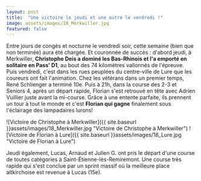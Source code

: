 ```yaml
---
layout: post
title:  "Une victoire le jeudi et une autre le vendredi !"
image: assets/images/18_Merkwiller.jpg
featured: false
---
```


Entre jours de congés et nocturne le vendredi soir, cette semaine (bien que non terminée) aura été chargée. Et couronnée de succès : d'abord jeudi, à Merkwiller, **Christophe Deis a dominé les Bas-Rhinois et l'a emporté en solitaire en Pass' D1**, au bout des 74 kilomètres vallonnés de l'épreuve.  
Puis vendredi, c'est dans les rues peuplées du centre-ville de Lure que les coureurs ont fait l'animation. Chez les vétérans dans un premier temps, René Schlienger a terminé 10e. Puis à 21h, dans la course des 2-3 et Seniors 4, après un départ rapide, Florian s'est retrouvé en tête avec Adrien Vuillier juste avant la mi-course. Grâce à une entente parfaite, ils prennent un tour à tout le monde et c'est **Florian qui gagne** finalement sous l'éclairage des lampadaires lurons!

![Victoire de Christophe à Merkwiller]({{ site.baseurl }}assets/images/18_Merkwiller.jpg "Victoire de Christophe à Merkwiller") 
![Victoire de Florian à Lure]({{ site.baseurl }}assets/images/18_Lure.jpg "Victoire de Florian à Lure")

Jeudi également, Lucas, Arnaud et Julien G. ont pris le départ d'une course de toutes catégories à Saint-Étienne-lès-Remiremont. Une course très rapide qui s'est conclue par un sprint massif où la meilleure place altkirchoise est revenue à Lucas (15e).